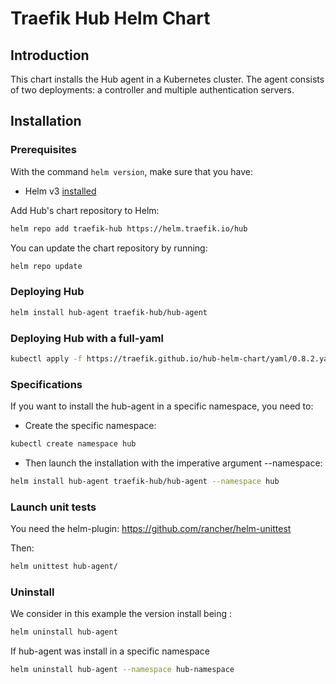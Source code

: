 # Traefik Hub Helm Chart 

## Introduction

This chart installs the Hub agent in a Kubernetes cluster. The agent consists of two deployments: a controller and multiple authentication servers.

## Installation

### Prerequisites

With the command `helm version`, make sure that you have:
- Helm v3 [installed](https://helm.sh/docs/using_helm/#installing-helm)

Add Hub's chart repository to Helm:

```bash
helm repo add traefik-hub https://helm.traefik.io/hub
```

You can update the chart repository by running:

```bash
helm repo update
```

### Deploying Hub

```bash
helm install hub-agent traefik-hub/hub-agent
```

### Deploying Hub with a full-yaml

```bash
kubectl apply -f https://traefik.github.io/hub-helm-chart/yaml/0.8.2.yaml
```

### Specifications 

If you want to install the hub-agent in a specific namespace, you need to:
- Create the specific namespace:

```bash
kubectl create namespace hub
```
- Then launch the installation with the imperative argument --namespace:

```bash
helm install hub-agent traefik-hub/hub-agent --namespace hub
```

### Launch unit tests

You need the helm-plugin: https://github.com/rancher/helm-unittest

Then:

```bash
helm unittest hub-agent/
```

### Uninstall

We consider in this example the version install being <hub>:

```bash
helm uninstall hub-agent
```
If hub-agent was install in a specific namespace

```bash
helm uninstall hub-agent --namespace hub-namespace
```

